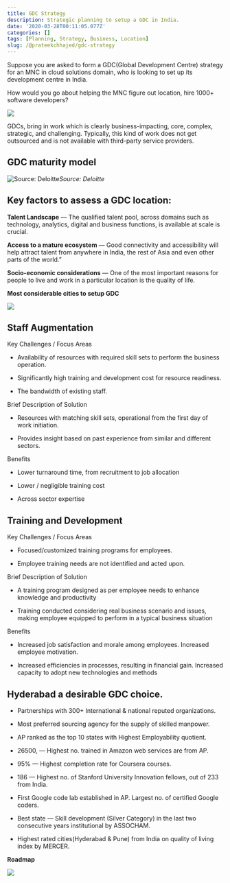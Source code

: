 ```yaml
---
title: GDC Strategy
description: Strategic planning to setup a GDC in India.
date: '2020-03-28T00:11:05.077Z'
categories: []
tags: [Planning, Strategy, Business, Location]
slug: /@prateekchhajed/gdc-strategy
---
```


Suppose you are asked to form a GDC(Global Development Centre) strategy for an MNC in cloud solutions domain, who is looking to set up its development centre in India.

How would you go about helping the MNC figure out location, hire 1000+ software developers?

![](https://cdn-images-1.medium.com/max/2000/0*aNMe7T1jrsaU_oqp)

GDCs, bring in work which is clearly business-impacting, core, complex, strategic, and challenging. Typically, this kind of work does not get outsourced and is not available with third-party service providers.

## GDC maturity model

![Source: Deloitte](https://cdn-images-1.medium.com/max/3200/0*GQL80PwGM9cnhGef)*Source: Deloitte*

## **Key factors to assess a GDC location:**

**Talent Landscape** — The qualified talent pool, across domains such as technology, analytics, digital and business functions, is available at scale is crucial.

**Access to a mature ecosystem** — Good connectivity and accessibility will help attract talent from anywhere in India, the rest of Asia and even other parts of the world.”

**Socio-economic considerations** — One of the most important reasons for people to live and work in a particular location is the quality of life.

**Most considerable cities to setup GDC**

![](https://cdn-images-1.medium.com/max/2008/1*4yND9x7JDLwVNKhpOPgM7Q.png)

## **Staff Augmentation**

Key Challenges / Focus Areas

* Availability of resources with required skill sets to perform the business operation.

* Significantly high training and development cost for resource readiness.

* The bandwidth of existing staff.

Brief Description of Solution

* Resources with matching skill sets, operational from the first day of work initiation.

* Provides insight based on past experience from similar and different sectors.

Benefits

* Lower turnaround time, from recruitment to job allocation

* Lower / negligible training cost

* Across sector expertise

## **Training and Development**

Key Challenges / Focus Areas

* Focused/customized training programs for employees.

* Employee training needs are not identified and acted upon.

Brief Description of Solution

* A training program designed as per employee needs to enhance knowledge and productivity

* Training conducted considering real business scenario and issues, making employee equipped to perform in a typical business situation

Benefits

* Increased job satisfaction and morale among employees. Increased employee motivation.

* Increased efficiencies in processes, resulting in financial gain. Increased capacity to adopt new technologies and methods

## **Hyderabad a desirable GDC choice.**

* Partnerships with 300+ International & national reputed organizations.

* Most preferred sourcing agency for the supply of skilled manpower.

* AP ranked as the top 10 states with Highest Employability quotient.

* 26500, — Highest no. trained in Amazon web services are from AP.

* 95% — Highest completion rate for Coursera courses.

* 186 — Highest no. of Stanford University Innovation fellows, out of 233 from India.

* First Google code lab established in AP. Largest no. of certified Google coders.

* Best state — Skill development (Silver Category) in the last two consecutive years institutional by ASSOCHAM.

* Highest rated cities(Hyderabad & Pune) from India on quality of living index by MERCER.

**Roadmap**

![](https://cdn-images-1.medium.com/max/2000/1*xPGHYNXCUdWFuOy37ftUcQ.png)
